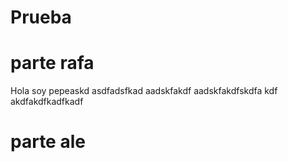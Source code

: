 # Prueba

# parte rafa
Hola soy pepeaskd
asdfadsfkad
aadskfakdf
aadskfakdfskdfa
kdf
akdfakdfkadfkadf

# parte ale
